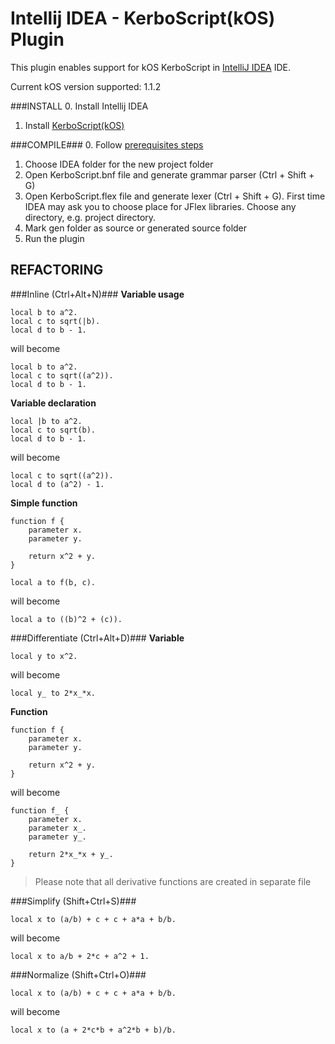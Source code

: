 # Intellij IDEA - KerboScript(kOS) Plugin
This plugin enables support for kOS KerboScript in [IntelliJ IDEA](https://www.jetbrains.com/idea/) IDE.

Current kOS version supported: 1.1.2

###INSTALL
0. Install Intellij IDEA
1. Install [KerboScript(kOS)](https://www.jetbrains.com/idea/help/installing-updating-and-uninstalling-repository-plugins.html)

###COMPILE###
0. Follow [prerequisites steps](http://www.jetbrains.org/intellij/sdk/docs/tutorials/custom_language_support/prerequisites.html)
1. Choose IDEA folder for the new project folder
2. Open KerboScript.bnf file and generate grammar parser (Ctrl + Shift + G)
3. Open KerboScript.flex file and generate lexer (Ctrl + Shift + G). First time IDEA may ask you to choose place for
JFlex libraries. Choose any directory, e.g. project directory.
4. Mark gen folder as source or generated source folder
5. Run the plugin

REFACTORING
-----------
###Inline (Ctrl+Alt+N)###
**Variable usage**

    local b to a^2.
    local c to sqrt(|b).
    local d to b - 1.

will become

    local b to a^2.
    local c to sqrt((a^2)).
    local d to b - 1.

**Variable declaration**

    local |b to a^2.
    local c to sqrt(b).
    local d to b - 1.

will become

    local c to sqrt((a^2)).
    local d to (a^2) - 1.

**Simple function**

    function f {
        parameter x.
        parameter y.

        return x^2 + y.
    }

    local a to f(b, c).

will become

    local a to ((b)^2 + (c)).

###Differentiate (Ctrl+Alt+D)###
**Variable**

    local y to x^2.

will become

    local y_ to 2*x_*x.

**Function**

    function f {
        parameter x.
        parameter y.

        return x^2 + y.
    }

will become

    function f_ {
        parameter x.
        parameter x_.
        parameter y_.

        return 2*x_*x + y_.
    }

> Please note that all derivative functions are created in separate file

###Simplify (Shift+Ctrl+S)###

    local x to (a/b) + c + c + a*a + b/b.

will become

    local x to a/b + 2*c + a^2 + 1.

###Normalize (Shift+Ctrl+O)###

    local x to (a/b) + c + c + a*a + b/b.

will become

    local x to (a + 2*c*b + a^2*b + b)/b.

